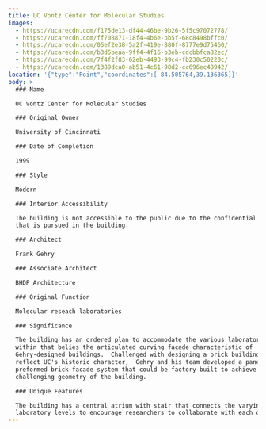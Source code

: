 ```yaml
---
title: UC Vontz Center for Molecular Studies
images:
  - https://ucarecdn.com/f175de13-df44-46be-9b26-5f5c97072778/
  - https://ucarecdn.com/ff708871-18f4-4b6e-bb5f-68c8498bffc0/
  - https://ucarecdn.com/05ef2e38-5a2f-419e-880f-8777e9d75460/
  - https://ucarecdn.com/b3d5beaa-9ff4-4f16-b3eb-cdcbbfca82ec/
  - https://ucarecdn.com/7f4f2f83-62eb-4493-99c4-fb230c50220c/
  - https://ucarecdn.com/1389dca0-ab51-4c61-98d2-cc696ec48942/
location: '{"type":"Point","coordinates":[-84.505764,39.136365]}'
body: >
  ### Name

  UC Vontz Center for Molecular Studies

  ### Original Owner

  University of Cincinnati

  ### Date of Completion

  1999

  ### Style

  Modern

  ### Interior Accessibility

  The building is not accessible to the public due to the confidential research
  that is pursued in the building.

  ### Architect

  Frank Gehry

  ### Associate Architect

  BHDP Architecture

  ### Original Function

  Molecular reseach laboratories

  ### Significance

  The building has an ordered plan to accommodate the various laboratories
  within that belies the articulated curving façade characteristic of
  Gehry-designed buildings.  Challenged with designing a brick building to
  reflect UC's historic character,  Gehry and his team developed a panelized
  preformed brick facade system that could be factory built to achieve the
  challenging geometry of the building.  

  ### Unique Features

  The building has a central atrium with stair that connects the varying
  laboratory levels to encourage researchers to collaborate with each other.
---
```

